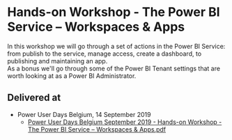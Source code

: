 # Hands-on Workshop - The Power BI Service – Workspaces & Apps
In this workshop we will go through a set of actions in the Power BI Service: from publish to the service, manage access, create a dashboard, to publishing and maintaining an app.   
As a bonus we'll go through some of the Power BI Tenant settings that are worth looking at as a Power BI Administrator.

## Delivered at
* Power User Days Belgium, 14 September 2019
  * [Power User Days Belgium September 2019 - Hands-on Workshop - The Power BI Service – Workspaces & Apps.pdf](https://github.com/NickyvVr/talks/blob/master/slides/Power%20User%20Days%20Belgium%20September%202019%20-%20Hands-on%20Workshop%20-%20The%20Power%20BI%20Service%20%E2%80%93%20Workspaces%20%26%20Apps.pdf)
